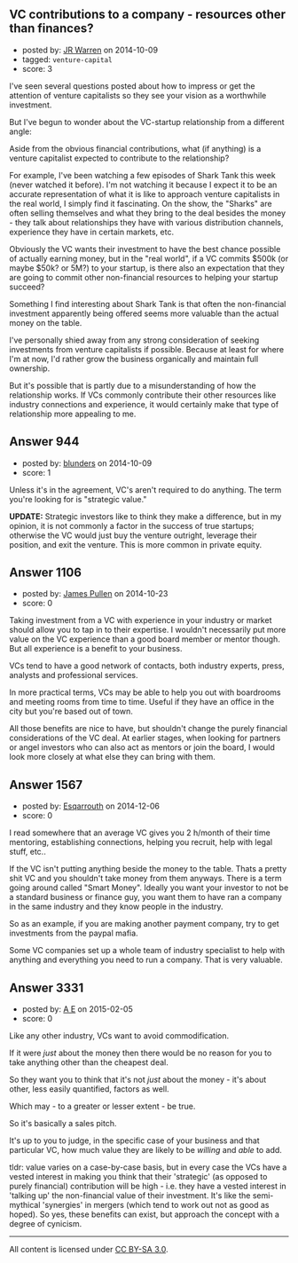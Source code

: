## VC contributions to a company - resources other than finances?

- posted by: [JR Warren](https://stackexchange.com/users/1866317/jr-warren) on 2014-10-09
- tagged: `venture-capital`
- score: 3

I've seen several questions posted about how to impress or get the attention of venture capitalists so they see your vision as a worthwhile investment.

But I've begun to wonder about the VC-startup relationship from a different angle:

Aside from the obvious financial contributions, what (if anything) is a venture capitalist expected to contribute to the relationship?

For example, I've been watching a few episodes of Shark Tank this week (never watched it before). I'm not watching it because I expect it to be an accurate representation of what it is like to approach venture capitalists in the real world, I simply find it fascinating. On the show, the "Sharks" are often selling themselves and what they bring to the deal besides the money - they talk about relationships they have with various distribution channels, experience they have in certain markets, etc.

Obviously the VC wants their investment to have the best chance possible of actually earning money, but in the "real world", if a VC commits $500k (or maybe $50k? or 5M?) to your startup, is there also an expectation that they are going to commit other non-financial resources to helping your startup succeed?

Something I find interesting about Shark Tank is that often the non-financial investment apparently being offered seems more valuable than the actual money on the table.

I've personally shied away from any strong consideration of seeking investments from venture capitalists if possible. Because at least for where I'm at now, I'd rather grow the business organically and maintain full ownership.

But it's possible that is partly due to a misunderstanding of how the relationship works.  If VCs commonly contribute their other resources like industry connections and experience, it would certainly make that type of relationship more appealing to me.


## Answer 944

- posted by: [blunders](https://stackexchange.com/users/216182/blunders) on 2014-10-09
- score: 1

Unless it's in the agreement, VC's aren't required to do anything. The term you're looking for is "strategic value."

**UPDATE:** Strategic investors like to think they make a difference, but in my opinion, it is not commonly a factor in the success of true startups; otherwise the VC would just buy the venture outright, leverage their position, and exit the venture. This is more common in private equity.



## Answer 1106

- posted by: [James Pullen](https://stackexchange.com/users/5213812/james-pullen) on 2014-10-23
- score: 0

Taking investment from a VC with experience in your industry or market should allow you to tap in to their expertise. I wouldn't necessarily put more value on the VC experience than a good board member or mentor though. But all experience is a benefit to your business.

VCs tend to have a good network of contacts, both industry experts, press, analysts and professional services. 

In more practical terms, VCs may be able to help you out with boardrooms and meeting rooms from time to time. Useful if they have an office in the city but you're based out of town.

All those benefits are nice to have, but shouldn't change the purely financial considerations of the VC deal. At earlier stages, when looking for partners or angel investors who can also act as mentors or join the board, I would look more closely at what else they can bring with them.


## Answer 1567

- posted by: [Esqarrouth](https://stackexchange.com/users/3055586/esqarrouth) on 2014-12-06
- score: 0

I read somewhere that an average VC gives you 2 h/month of their time mentoring, establishing connections, helping you recruit, help with legal stuff, etc..

If the VC isn't putting anything beside the money to the table. Thats a pretty shit VC and you shouldn't take money from them anyways. There is a term going around called "Smart Money". Ideally you want your investor to not be a standard business or finance guy, you want them to have ran a company in the same industry and they know people in the industry.

So as an example, if you are making another payment company, try to get investments from the paypal mafia. 

Some VC companies set up a whole team of industry specialist to help with anything and everything you need to run a company. That is very valuable. 


## Answer 3331

- posted by: [A E](https://stackexchange.com/users/5191744/a-e) on 2015-02-05
- score: 0

Like any other industry, VCs want to avoid commodification. 

If it were *just* about the money then there would be no reason for you to take anything other than the cheapest deal.

So they want you to think that it's not *just* about the money - it's about other, less easily quantified, factors as well.

Which may - to a greater or lesser extent - be true.

So it's basically a sales pitch. 

It's up to you to judge, in the specific case of your business and that particular VC, how much value they are likely to be *willing* and *able* to add.

tldr: value varies on a case-by-case basis, but in every case the VCs have a vested interest in making you think that their 'strategic' (as opposed to purely financial) contribution will be high - i.e. they have a vested interest in 'talking up' the non-financial value of their investment. It's like the semi-mythical 'synergies' in mergers (which tend to work out not as good as hoped). So yes, these benefits can exist, but approach the concept with a degree of cynicism.




---

All content is licensed under [CC BY-SA 3.0](https://creativecommons.org/licenses/by-sa/3.0/).
